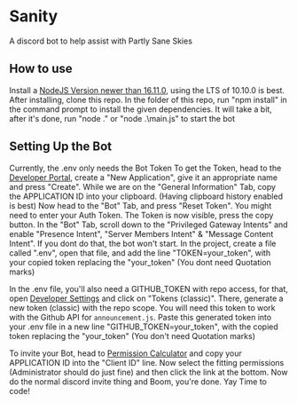 # Sanity
A discord bot to help assist with Partly Sane Skies

## How to use
Install a [NodeJS Version newer than 16.11.0](https://nodejs.org/en), using the LTS of 10.10.0 is best.
After installing, clone this repo.
In the folder of this repo, run "npm install" in the command prompt to install the given dependencies.
It will take a bit, after it's done, run "node ." or "node .\main.js" to start the bot

## Setting Up the Bot
Currently, the .env only needs the Bot Token
To get the Token, head to the [Developer Portal](https://discord.com/developers/applications), create a "New Application", give it an appropriate name and press "Create".
While we are on the "General Information" Tab, copy the APPLICATION ID into your clipboard. (Having clipboard history enabled is best)
Now head to the "Bot" Tab, and press "Reset Token". You might need to enter your Auth Token.
The Token is now visible, press the copy button.
In the "Bot" Tab, scroll down to the "Privileged Gateway Intents" and enable "Presence Intent", "Server Members Intent" & "Message Content Intent". If you dont do that, the bot won't start.
In the project, create a file called ".env", open that file, and add the line "TOKEN=your_token", with your copied token replacing the "your_token" (You dont need Quotation marks)

In the .env file, you'll also need a GITHUB_TOKEN with repo access, for that, open [Developer Settings](https://github.com/settings/tokens) and click on "Tokens (classic)". There, generate a new token (classic) with the repo scope. You will need this token to work with the Github API for `announcement.js`. Paste this generated token into your .env file in a new line "GITHUB_TOKEN=your_token", with the copied token replacing the "your_token" (You don't need Quotation marks)

To invite your Bot, head to [Permission Calculator](discordapi.com/permissions.html) and copy your APPLICATION ID into the "Client ID" line.
Now select the fitting permissions (Administrator should do just fine) and then click the link at the bottom.
Now do the normal discord invite thing and Boom, you're done. Yay
Time to code!